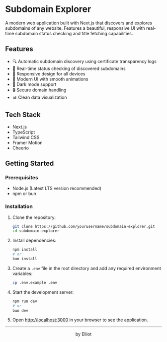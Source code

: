 # Subdomain Explorer

A modern web application built with Next.js that discovers and explores subdomains of any website. Features a beautiful, responsive UI with real-time subdomain status checking and title fetching capabilities.

## Features

- 🔍 Automatic subdomain discovery using certificate transparency logs
- 🎯 Real-time status checking of discovered subdomains
- 📱 Responsive design for all devices
- 🎨 Modern UI with smooth animations
- 🌙 Dark mode support
- 🔒 Secure domain handling
- 📊 Clean data visualization

## Tech Stack

- Next.js
- TypeScript
- Tailwind CSS
- Framer Motion
- Cheerio

## Getting Started

### Prerequisites

- Node.js (Latest LTS version recommended)
- npm or bun

### Installation

1. Clone the repository:

   ```bash
   git clone https://github.com/yourusername/subdomain-explorer.git
   cd subdomain-explorer
   ```

2. Install dependencies:

   ```bash
   npm install
   # or
   bun install
   ```

3. Create a `.env` file in the root directory and add any required environment variables:

   ```bash
   cp .env.example .env
   ```

4. Start the development server:

   ```bash
   npm run dev
   # or
   bun dev
   ```

5. Open [http://localhost:3000](http://localhost:3000) in your browser to see the application.

---

<div align="center">
by Elliot
</div>

